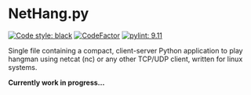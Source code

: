 # NetHang.py
[![Code style: black](https://img.shields.io/badge/code%20style-black-000000.svg)](https://github.com/psf/black)
[![CodeFactor](https://www.codefactor.io/repository/github/magnetrwn/nc-hangman/badge)](https://www.codefactor.io/repository/github/magnetrwn/nc-hangman)
[![pylint: 9.11](https://img.shields.io/badge/pylint-9.11-1c7d9e.svg)](https://github.com/magnetrwn/NetHang/actions)

Single file containing a compact, client-server Python application to play hangman using netcat (nc) or any other TCP/UDP client, written for linux systems.

**Currently work in progress...**
